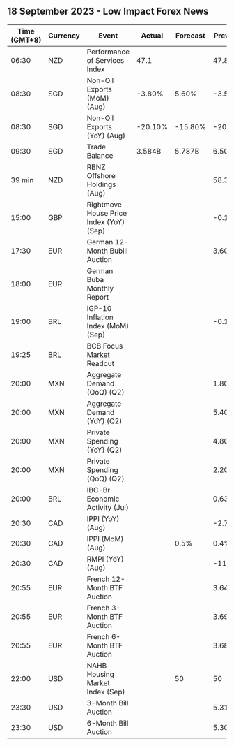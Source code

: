 ## 18 September 2023 - Low Impact Forex News

| Time (GMT+8) | Currency | Event | Actual | Forecast | Previous |
|------|----------|-------|--------|----------|----------|
| 06:30 | NZD | Performance of Services Index | 47.1 |  | 47.8 |
| 08:30 | SGD | Non-Oil Exports (MoM) (Aug) | -3.80% | 5.60% | -3.50% |
| 08:30 | SGD | Non-Oil Exports (YoY) (Aug) | -20.10% | -15.80% | -20.30% |
| 09:30 | SGD | Trade Balance | 3.584B | 5.787B | 6.509B |
| 39 min | NZD | RBNZ Offshore Holdings (Aug) |  |  | 58.30% |
| 15:00 | GBP | Rightmove House Price Index (YoY) (Sep) |  |  | -0.1% |
| 17:30 | EUR | German 12-Month Bubill Auction |  |  | 3.607% |
| 18:00 | EUR | German Buba Monthly Report |  |  |  |
| 19:00 | BRL | IGP-10 Inflation Index (MoM) (Sep) |  |  | -0.1% |
| 19:25 | BRL | BCB Focus Market Readout |  |  |  |
| 20:00 | MXN | Aggregate Demand (QoQ) (Q2) |  |  | 1.80% |
| 20:00 | MXN | Aggregate Demand (YoY) (Q2) |  |  | 5.40% |
| 20:00 | MXN | Private Spending (YoY) (Q2) |  |  | 4.80% |
| 20:00 | MXN | Private Spending (QoQ) (Q2) |  |  | 2.20% |
| 20:00 | BRL | IBC-Br Economic Activity (Jul) |  |  | 0.63% |
| 20:30 | CAD | IPPI (YoY) (Aug) |  |  | -2.7% |
| 20:30 | CAD | IPPI (MoM) (Aug) |  | 0.5% | 0.4% |
| 20:30 | CAD | RMPI (YoY) (Aug) |  |  | -11.1% |
| 20:55 | EUR | French 12-Month BTF Auction |  |  | 3.646% |
| 20:55 | EUR | French 3-Month BTF Auction |  |  | 3.696% |
| 20:55 | EUR | French 6-Month BTF Auction |  |  | 3.684% |
| 22:00 | USD | NAHB Housing Market Index (Sep) |  | 50 | 50 |
| 23:30 | USD | 3-Month Bill Auction |  |  | 5.315% |
| 23:30 | USD | 6-Month Bill Auction |  |  | 5.300% |
